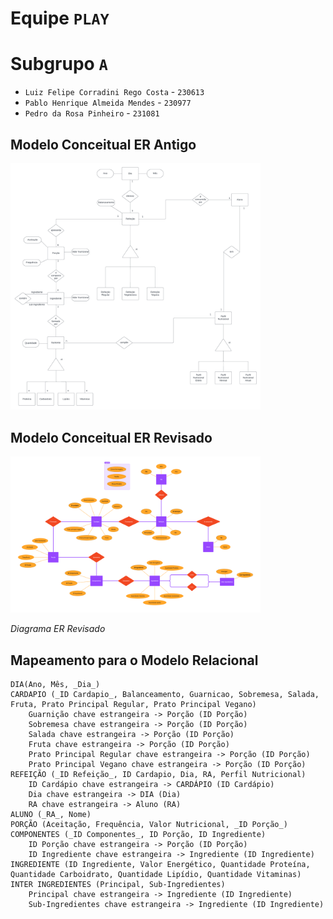 # Equipe `PLAY`

# Subgrupo `A`
* `Luiz Felipe Corradini Rego Costa` - `230613`
* `Pablo Henrique Almeida Mendes` - `230977`
* `Pedro da Rosa Pinheiro` - `231081`

## Modelo Conceitual ER Antigo

<img src="images/ER_MC536_P4P3R_antiga.png" width="400px" height="auto">

## Modelo Conceitual ER Revisado

<img src="images/ER 536 (1).png" width="400px" height="auto">

*Diagrama ER Revisado*



## Mapeamento para o Modelo Relacional

~~~
DIA(Ano, Mês, _Dia_)
CARDAPIO (_ID Cardapio_, Balanceamento, Guarnicao, Sobremesa, Salada, Fruta, Prato Principal Regular, Prato Principal Vegano)
    Guarnição chave estrangeira -> Porção (ID Porção)
    Sobremesa chave estrangeira -> Porção (ID Porção)
    Salada chave estrangeira -> Porção (ID Porção)
    Fruta chave estrangeira -> Porção (ID Porção)
    Prato Principal Regular chave estrangeira -> Porção (ID Porção)
    Prato Principal Vegano chave estrangeira -> Porção (ID Porção)
REFEIÇÃO (_ID Refeição_, ID Cardapio, Dia, RA, Perfil Nutricional)
    ID Cardápio chave estrangeira -> CARDÁPIO (ID Cardápio)
    Dia chave estrangeira -> DIA (Dia)
    RA chave estrangeira -> Aluno (RA)
ALUNO (_RA_, Nome)
PORÇÃO (Aceitação, Frequência, Valor Nutricional, _ID Porção_)
COMPONENTES (_ID Componentes_, ID Porção, ID Ingrediente)
    ID Porção chave estrangeira -> Porção (ID Porção)
    ID Ingrediente chave estrangeira -> Ingrediente (ID Ingrediente)
INGREDIENTE (ID Ingrediente, Valor Energético, Quantidade Proteína, Quantidade Carboidrato, Quantidade Lipídio, Quantidade Vitaminas)
INTER INGREDIENTES (Principal, Sub-Ingredientes)
    Principal chave estrangeira -> Ingrediente (ID Ingrediente)
    Sub-Ingredientes chave estrangeira -> Ingrediente (ID Ingrediente)
~~~

